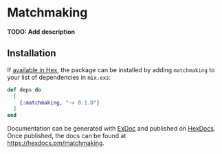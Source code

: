 # Matchmaking

**TODO: Add description**

## Installation

If [available in Hex](https://hex.pm/docs/publish), the package can be installed
by adding `matchmaking` to your list of dependencies in `mix.exs`:

```elixir
def deps do
  [
    {:matchmaking, "~> 0.1.0"}
  ]
end
```

Documentation can be generated with [ExDoc](https://github.com/elixir-lang/ex_doc)
and published on [HexDocs](https://hexdocs.pm). Once published, the docs can
be found at <https://hexdocs.pm/matchmaking>.

